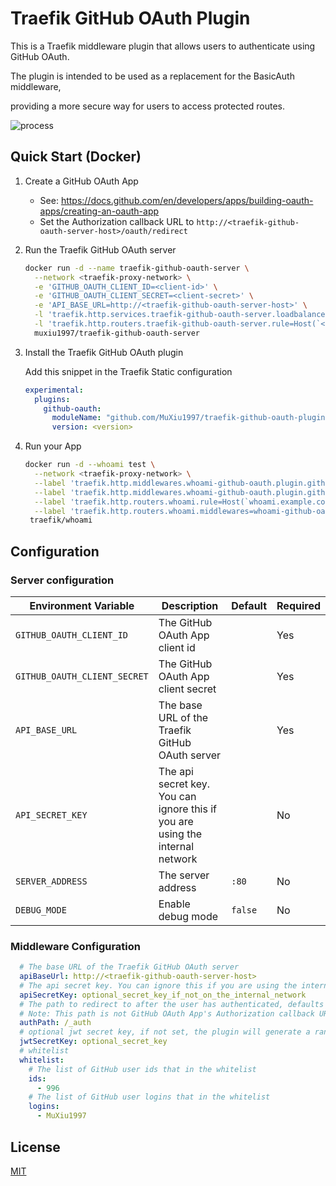 # Traefik GitHub OAuth Plugin

This is a Traefik middleware plugin that allows users to authenticate using GitHub OAuth.

The plugin is intended to be used as a replacement for the BasicAuth middleware,

providing a more secure way for users to access protected routes.

![process](https://user-images.githubusercontent.com/49554020/214670865-6930e4e6-effd-4bb6-85a0-1dff3d13716e.svg)

## Quick Start (Docker)

1. Create a GitHub OAuth App
    - See: https://docs.github.com/en/developers/apps/building-oauth-apps/creating-an-oauth-app
    - Set the Authorization callback URL to `http://<traefik-github-oauth-server-host>/oauth/redirect`

2. Run the Traefik GitHub OAuth server
   ``` sh
   docker run -d --name traefik-github-oauth-server \
     --network <traefik-proxy-network> \
     -e 'GITHUB_OAUTH_CLIENT_ID=<client-id>' \
     -e 'GITHUB_OAUTH_CLIENT_SECRET=<client-secret>' \
     -e 'API_BASE_URL=http://<traefik-github-oauth-server-host>' \
     -l 'traefik.http.services.traefik-github-oauth-server.loadbalancer.server.port=80' \
     -l 'traefik.http.routers.traefik-github-oauth-server.rule=Host(`<traefik-github-oauth-server-host>`)' \
     muxiu1997/traefik-github-oauth-server
   ```

3. Install the Traefik GitHub OAuth plugin

   Add this snippet in the Traefik Static configuration
   ```yaml
   experimental:
     plugins:
       github-oauth:
         moduleName: "github.com/MuXiu1997/traefik-github-oauth-plugin"
         version: <version>
   ```

4. Run your App
   ```sh
   docker run -d --whoami test \
     --network <traefik-proxy-network> \
     --label 'traefik.http.middlewares.whoami-github-oauth.plugin.github-oauth.apiBaseUrl=http://traefik-github-oauth-server' \
     --label 'traefik.http.middlewares.whoami-github-oauth.plugin.github-oauth.whitelist.logins[0]=MuXiu1997' \
     --label 'traefik.http.routers.whoami.rule=Host(`whoami.example.com`)' \
     --label 'traefik.http.routers.whoami.middlewares=whoami-github-oauth' \
    traefik/whoami
   ```

## Configuration
### Server configuration
| Environment Variable | Description | Default | Required |
| --- | --- | --- | --- |
| `GITHUB_OAUTH_CLIENT_ID` | The GitHub OAuth App client id | | Yes |
| `GITHUB_OAUTH_CLIENT_SECRET` | The GitHub OAuth App client secret | | Yes |
| `API_BASE_URL` | The base URL of the Traefik GitHub OAuth server | | Yes |
| `API_SECRET_KEY` | The api secret key. You can ignore this if you are using the internal network | | No |
| `SERVER_ADDRESS` | The server address | `:80` | No |
| `DEBUG_MODE` | Enable debug mode | `false` | No |

### Middleware Configuration
```yaml
  # The base URL of the Traefik GitHub OAuth server
  apiBaseUrl: http://<traefik-github-oauth-server-host>
  # The api secret key. You can ignore this if you are using the internal network
  apiSecretKey: optional_secret_key_if_not_on_the_internal_network
  # The path to redirect to after the user has authenticated, defaults to /_auth
  # Note: This path is not GitHub OAuth App's Authorization callback URL
  authPath: /_auth
  # optional jwt secret key, if not set, the plugin will generate a random key
  jwtSecretKey: optional_secret_key
  # whitelist
  whitelist:
    # The list of GitHub user ids that in the whitelist
    ids:
      - 996
    # The list of GitHub user logins that in the whitelist
    logins:
      - MuXiu1997
```

## License

[MIT](./LICENSE)
